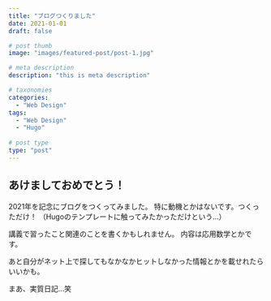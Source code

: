 ```yaml
---
title: "ブログつくりました"
date: 2021-01-01
draft: false

# post thumb
image: "images/featured-post/post-1.jpg"

# meta description
description: "this is meta description"

# taxonomies
categories:
  - "Web Design"
tags:
  - "Web Design"
  - "Hugo"
  
# post type
type: "post"
---
```


## あけましておめでとう！

2021年を記念にブログをつくってみました。
特に動機とかはないです。つくっただけ！
（Hugoのテンプレートに触ってみたかっただけという...）

講義で習ったこと関連のことを書くかもしれません。
内容は応用数学とかです。

あと自分がネット上で探してもなかなかヒットしなかった情報とかを載せれたらいいかも。

まあ、実質日記...笑
